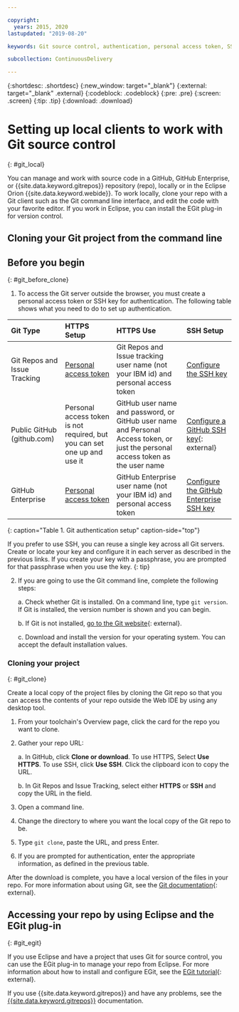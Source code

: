 ```yaml
---

copyright:
  years: 2015, 2020
lastupdated: "2019-08-20"

keywords: Git source control, authentication, personal access token, SSH key, Git repos, Web IDE 

subcollection: ContinuousDelivery

---
```


{:shortdesc: .shortdesc}
{:new_window: target="_blank"}
{:external: target="_blank" .external}
{:codeblock: .codeblock}
{:pre: .pre}
{:screen: .screen}
{:tip: .tip}
{:download: .download}

# Setting up local clients to work with Git source control
{: #git_local}


You can manage and work with source code in a GitHub, GitHub Enterprise, or {{site.data.keyword.gitrepos}} repository (repo), locally or in the Eclipse Orion {{site.data.keyword.webide}}. To work locally, clone your repo with a Git client such as the Git command line interface, and edit the code with your favorite editor. If you work in Eclipse, you can install the EGit plug-in for version control.

## Cloning your Git project from the command line


## Before you begin
{: #git_before_clone}

1. To access the Git server outside the browser, you must create a personal access token or SSH key for authentication. The following table shows what you need to do to set up authentication.

| Git Type  | HTTPS Setup | HTTPS Use |  SSH Setup |
|:-----------|:-------------|:------------|:-------------|
| Git Repos and Issue Tracking  | [Personal access token](/docs/services/ContinuousDelivery?topic=ContinuousDelivery-git_working#create_pat) | Git Repos and Issue tracking user name (not your IBM id) and personal access token | [Configure the SSH key](/docs/services/ContinuousDelivery?topic=ContinuousDelivery-git_working#creating-an-ssh-key) |
| Public GitHub (github.com) | Personal access token is not required, but you can set one up and use it | GitHub user name and password, or GitHub user name and Personal Access token, or just the personal access token as the user name | [Configure a GitHub SSH key](https://help.github.com/articles/generating-a-new-ssh-key-and-adding-it-to-the-ssh-agent/){: external} |
| GitHub Enterprise | [Personal access token](/docs/services/ghededicated?topic=ghededicated-getting-started#ghe_auth) | GitHub Enterprise user name (not your IBM id) and personal access token | [Configure the GitHub Enterprise SSH key](/docs/services/ghededicated?topic=ghededicated-getting-started#ghe_auth) |
{: caption="Table 1. Git authentication setup" caption-side="top"}

If you prefer to use SSH, you can reuse a single key across all Git servers. Create or locate your key and configure it in each server as described in the previous links. If you create your key with a passphrase, you are prompted for that passphrase when you use the key.
{: tip}

2. If you are going to use the Git command line, complete the following steps:

    a. Check whether Git is installed. On a command line, type `git version`. If Git is installed, the version number is shown and you can begin.

    b. If Git is not installed, [go to the Git website](http://git-scm.com/downloads){: external}.

    c. Download and install the version for your operating system. You can accept the default installation values.


### Cloning your project
{: #git_clone}

Create a local copy of the project files by cloning the Git repo so that you can access the contents of your repo outside the Web IDE by using any desktop tool.

1. From your toolchain's Overview page, click the card for the repo you want to clone.

2. Gather your repo URL:

   a. In GitHub, click **Clone or download**. To use HTTPS, Select **Use HTTPS**.  To use SSH, click **Use SSH**. Click the clipboard icon to copy the URL.

   b. In Git Repos and Issue Tracking, select either **HTTPS** or **SSH** and copy the URL in the field.

3. Open a command line.

4. Change the directory to where you want the local copy of the Git repo to be.

5. Type `git clone`, paste the URL, and press Enter.

6. If you are prompted for authentication, enter the appropriate information, as defined in the previous table.


After the download is complete, you have a local version of the files in your repo. For more information about using Git, see the [Git documentation](http://git-scm.com/doc){: external}.


## Accessing your repo by using Eclipse and the EGit plug-in
{: #git_egit}

If you use Eclipse and have a project that uses Git for source control, you can use the EGit plug-in to manage your repo from Eclipse. For more information about how to install and configure EGit, see the [EGit tutorial](http://eclipsesource.com/blogs/tutorials/egit-tutorial/){: external}.

If you use {{site.data.keyword.gitrepos}} and have any problems, see the [{{site.data.keyword.gitrepos}}](/docs/services/ContinuousDelivery?topic=ContinuousDelivery-git_working#git_local) documentation.
